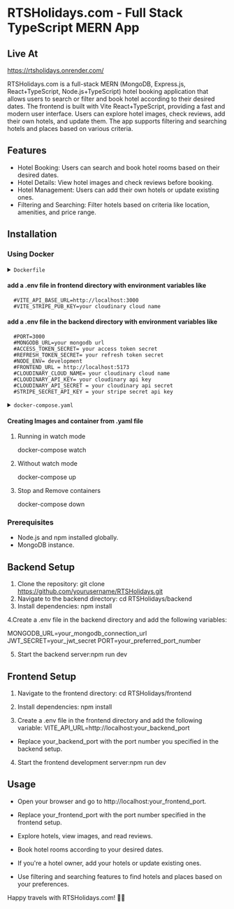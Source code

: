 # RTSHolidays.com - Full Stack TypeScript MERN App

## Live At

https://rtsholidays.onrender.com/

RTSHolidays.com is a full-stack MERN (MongoDB, Express.js, React+TypeScript, Node.js+TypeScript) hotel booking application that allows users to search or filter and book hotel according to their desired dates. The frontend is built with Vite React+TypeScript, providing a fast and modern user interface. Users can explore hotel images, check reviews, add their own hotels, and update them. The app supports filtering and searching hotels and places based on various criteria.

## Features

- Hotel Booking: Users can search and book hotel rooms based on their desired dates.
- Hotel Details: View hotel images and check reviews before booking.
- Hotel Management: Users can add their own hotels or update existing ones.
- Filtering and Searching: Filter hotels based on criteria like location, amenities, and price range.

## Installation

### Using Docker

<details>
<summary><code>Dockerfile</code></summary>

```Dockerfile

# Root-level Dockerfile
ARG NODE_VERSION=20.11.0

# Use the official Node.js 20-alpine as a base image
# Stage 1: Build the frontend
FROM node:${NODE_VERSION}-alpine AS frontend-build

# Set working directory for frontend
WORKDIR /frontend

# Copy package.json and package-lock.json for frontend
COPY ./frontend/package*.json ./

# Install frontend dependencies
RUN npm install

# Copy the frontend source code
COPY ./frontend ./

# Build the frontend for production
RUN npm run build

# Stage 2: Set up the backend with frontend build
FROM node:${NODE_VERSION}-alpine

# Set working directory for backend
WORKDIR /app

# Copy backend package files
COPY ./backend/package*.json ./

# Install backend dependencies
RUN npm install

# Copy backend source code to /app
COPY ./backend ./

# Copy the frontend build files from Stage 1 to /frontend/dist
WORKDIR /
COPY --from=frontend-build /frontend/dist /frontend/dist

# Compile TypeScript to JavaScript
WORKDIR /app
RUN npm run build

# Expose backend port (default to 3000)
EXPOSE 3000

# Start the backend server
CMD ["npm", "run", "start"]

```

</details>

#### add a .env file in frontend directory with environment variables like

      #VITE_API_BASE_URL=http://localhost:3000
      #VITE_STRIPE_PUB_KEY=your cloudinary cloud name

#### add a .env file in the backend directory with environment variables like

      #PORT=3000
      #MONGODB_URL=your mongodb url
      #ACCESS_TOKEN_SECRET= your access token secret
      #REFRESH_TOKEN_SECRET= your refresh token secret
      #NODE_ENV= development
      #FRONTEND_URL = http://localhost:5173
      #CLOUDINARY_CLOUD_NAME= your cloudinary cloud name
      #CLOUDINARY_API_KEY= your cloudinary api key
      #CLOUDINARY_API_SECRET = your cloudinary api secret
      #STRIPE_SECRET_API_KEY = your stripe secret api key

<details>
<summary><code>docker-compose.yaml</code></summary>

```dockerfile

# specify the version of docker-compose
version: "3.8"

# define the services/containers to be run
services:
  # define the backend service/container
  backend:
    # api service depends on the db service so the db service will be started before the api service
    depends_on:
      - db

    build:
      context: .
      dockerfile: Dockerfile

    ports:
      - "3000:3000" # Map backend port

    # specify environment variables for the backend service
    # for demo purposes, we're using a local mongodb instance
    env_file:
      - ./backend/.env

      # add a .env file in the backend directory with environment variables like
      #PORT=3000
      #MONGODB_URL=your mongodb url
      #ACCESS_TOKEN_SECRET= your access token secret
      #REFRESH_TOKEN_SECRET= your refresh token secret
      #NODE_ENV= development
      #FRONTEND_URL = http://localhost:5173
      #CLOUDINARY_CLOUD_NAME= your cloudinary cloud name
      #CLOUDINARY_API_KEY= your cloudinary api key
      #CLOUDINARY_API_SECRET = your cloudinary api secret
      #STRIPE_SECRET_API_KEY = your stripe secret api key

    # establish docker compose watch mode for the backend service
    develop:
      # specify the files to watch for changes
      watch:
        # it'll watch for changes in package.json and package-lock.json and rebuild the container and image if there are any changes
        - path: ./backend/package.json
          action: rebuild
        - path: ./backend/package-lock.json
          action: rebuild

        # it'll watch for changes in the backend directory and sync the changes with the container real time
        - path: ./backend
          target: /app
          action: sync

  # define the db service
  db:
    # specify the image to use for the db service from docker hub. If we have a custom image, we can specify that in this format
    # In the above two services, we're using the build context to build the image for the service from the Dockerfile so we specify the image as "build: ./frontend" or "build: ./backend".
    # but for the db service, we're using the image from docker hub so we specify the image as "image: mongo:latest"
    # you can find the image name and tag for mongodb from docker hub here: https://hub.docker.com/_/mongo
    image: mongo:latest

    # specify the ports to expose for the db service
    # generally, we do this in backend service using mongodb atlas. But for demo purposes, we're using a local mongodb instance
    # usually, mongodb runs on port 27017. So we're exposing the port 27017 on the host machine and mapping it to the port 27017 inside the container
    ports:
      - 27017:27017

    # specify the volumes to mount for the db service
    # we're mounting the volume named "hotelDB" inside the container at /data/db directory
    # this is done so that the data inside the mongodb container is persisted even if the container is stopped
    volumes:
      - hotelDB:/data/db

# define the volumes to be used by the services
volumes:
  hotelDB:

```

</details>

#### Creating Images and container from .yaml file

1.  Running in watch mode

    docker-compose watch

2.  Without watch mode

    docker-compose up

3.  Stop and Remove containers

    docker-compose down

### Prerequisites

- Node.js and npm installed globally.
- MongoDB instance.

## Backend Setup

1. Clone the repository:
   git clone https://github.com/yourusername/RTSHolidays.git
2. Navigate to the backend directory:
   cd RTSHolidays/backend
3. Install dependencies:
   npm install

4.Create a .env file in the backend directory and add the following variables:

MONGODB_URL=your_mongodb_connection_url
JWT_SECRET=your_jwt_secret
PORT=your_preferred_port_number

5. Start the backend server:npm run dev

## Frontend Setup

1. Navigate to the frontend directory:
   cd RTSHolidays/frontend

2. Install dependencies:
   npm install

3. Create a .env file in the frontend directory and add the following variable:
   VITE_API_URL=http://localhost:your_backend_port

- Replace your_backend_port with the port number you specified in the backend setup.

4. Start the frontend development server:npm run dev

## Usage

- Open your browser and go to http://localhost:your_frontend_port.

- Replace your_frontend_port with the port number specified in the frontend setup.

- Explore hotels, view images, and read reviews.

- Book hotel rooms according to your desired dates.

- If you're a hotel owner, add your hotels or update existing ones.

- Use filtering and searching features to find hotels and places based on your preferences.

Happy travels with RTSHolidays.com! 🏨🌟
